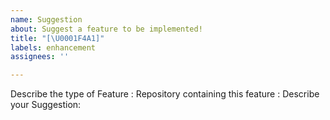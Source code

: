 ```yaml
---
name: Suggestion
about: Suggest a feature to be implemented!
title: "[\U0001F4A1]"
labels: enhancement
assignees: ''

---
```


Describe the type of Feature <!--(Quality of Life, Mechanic, etc.)-->:
Repository containing this feature <!--(Reccomended to further explain the idea)-->:
Describe your Suggestion<!--(Explain how it will work and if there might be an alternative way to do it)-->:

<!-- Before submitting your issue, make sure to check for duplicate issues! Especially look for dupes that were closed already because the solution might be there too! I will close your issue if it is a dupe.-->
